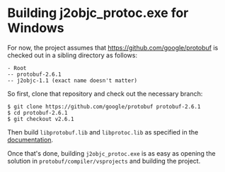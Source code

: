 # Building j2objc_protoc.exe for Windows #

For now, the project assumes that https://github.com/google/protobuf is checked out in a sibling directory
as follows:

```
- Root
-- protobuf-2.6.1
-- j2objc-1.1 (exact name doesn't matter)
```

So first, clone that repository and check out the necessary branch:

```
$ git clone https://github.com/google/protobuf protobuf-2.6.1
$ cd protobuf-2.6.1
$ git checkout v2.6.1
```

Then build `libprotobuf.lib` and `libprotoc.lib` as specified in the
[documentation](https://github.com/google/protobuf/blob/v2.6.1/vsprojects/readme.txt).

Once that's done, building `j2objc_protoc.exe` is as easy as opening the solution in
`protobuf/compiler/vsprojects` and building the project.
